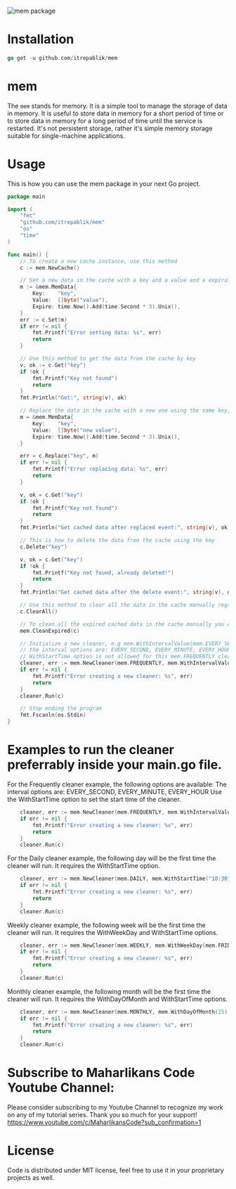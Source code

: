 ![mem package](https://user-images.githubusercontent.com/58651329/155666747-72a17ca0-57a9-4021-8cc9-1d37019634fc.png)

# Installation
```go
go get -u github.com/itrepablik/mem
```

# mem
The `mem` stands for memory. It is a simple tool to manage the storage of data in memory. It is useful to store data in memory for a short period of time or to store data in memory for a long period of time until the service is restarted. It's not persistent storage, rather it's simple memory storage suitable for single-machine applications.

# Usage
This is how you can use the mem package in your next Go project.
```go
package main

import (
	"fmt"
	"github.com/itrepablik/mem"
	"os"
	"time"
)

func main() {
	// To create a new cache instance, use this method
	c := mem.NewCache()

	// Set a new data in the cache with a key and a value and a expiration time
	m := &mem.MemData{
		Key:    "key",
		Value:  []byte("value"),
		Expire: time.Now().Add(time.Second * 3).Unix(),
	}
	err := c.Set(m)
	if err != nil {
		fmt.Printf("Error setting data: %s", err)
		return
	}

	// Use this method to get the data from the cache by key
	v, ok := c.Get("key")
	if !ok {
		fmt.Printf("Key not found")
		return
	}
	fmt.Println("Get:", string(v), ok)

	// Replace the data in the cache with a new one using the same key, but with a new value
	m = &mem.MemData{
		Key:    "key",
		Value:  []byte("new value"),
		Expire: time.Now().Add(time.Second * 3).Unix(),
	}

	err = c.Replace("key", m)
	if err != nil {
		fmt.Printf("Error replacing data: %s", err)
		return
	}

	v, ok = c.Get("key")
	if !ok {
		fmt.Printf("Key not found")
		return
	}
	fmt.Println("Get cached data after replaced event:", string(v), ok)

	// This is how to delete the data from the cache using the key
	c.Delete("key")

	v, ok = c.Get("key")
	if !ok {
		fmt.Printf("Key not found, already deleted!")
		return
	}
	fmt.Println("Get cached data after the delete event:", string(v), ok)

	// Use this method to clear all the data in the cache manually regardless of the expiration time
	c.ClearAll()

	// To clean all the expired cached data in the cache manually you can use this method
	mem.CleanExpired(c)

	// Initialize a new cleaner, e.g mem.WithIntervalValue(mem.EVERY_SECOND, 3)
	// the interval options are: EVERY_SECOND, EVERY_MINUTE, EVERY_HOUR
	// WithStartTime option is not allowed for this mem.FREQUENTLY cleaner type
	cleaner, err := mem.NewCleaner(mem.FREQUENTLY, mem.WithIntervalValue(mem.EVERY_SECOND, 3))
	if err != nil {
		fmt.Printf("Error creating a new cleaner: %s", err)
		return
	}
	cleaner.Run(c)

	// Stop ending the program
	fmt.Fscanln(os.Stdin)
}
```
# Examples to run the cleaner preferrably inside your main.go file.
For the Frequently cleaner example, the following options are available:
The interval options are: EVERY_SECOND, EVERY_MINUTE, EVERY_HOUR
Use the WithStartTime option to set the start time of the cleaner.
```go
	cleaner, err := mem.NewCleaner(mem.FREQUENTLY, mem.WithIntervalValue(mem.EVERY_SECOND, 3))
	if err != nil {
		fmt.Printf("Error creating a new cleaner: %s", err)
		return
	}
	cleaner.Run(c)
```

For the Daily cleaner example, the following day will be the first time the cleaner will run. It requires the WithStartTime option.
```go
	cleaner, err := mem.NewCleaner(mem.DAILY, mem.WithStartTime("10:30"))
	if err != nil {
		fmt.Printf("Error creating a new cleaner: %s", err)
		return
	}
	cleaner.Run(c)
```

Weekly cleaner example, the following week will be the first time the cleaner will run. It requires the WithWeekDay and WithStartTime options.
```go
	cleaner, err := mem.NewCleaner(mem.WEEKLY, mem.WithWeekDay(mem.FRIDAY), mem.WithStartTime("10:30"))
	if err != nil {
		fmt.Printf("Error creating a new cleaner: %s", err)
		return
	}
	cleaner.Run(c)
```

Monthly cleaner example, the following month will be the first time the cleaner will run. It requires the WithDayOfMonth and WithStartTime options.
```go
	cleaner, err := mem.NewCleaner(mem.MONTHLY, mem.WithDayOfMonth(15), mem.WithStartTime("10:30"))
	if err != nil {
		fmt.Printf("Error creating a new cleaner: %s", err)
		return
	}
	cleaner.Run(c)
```

# Subscribe to Maharlikans Code Youtube Channel:
Please consider subscribing to my Youtube Channel to recognize my work on any of my tutorial series. Thank you so much for your support!
https://www.youtube.com/c/MaharlikansCode?sub_confirmation=1

# License
Code is distributed under MIT license, feel free to use it in your proprietary projects as well.
